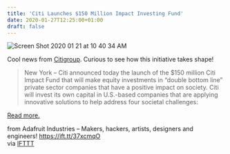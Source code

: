 ```yaml
---
title: 'Citi Launches $150 Million Impact Investing Fund'
date: 2020-01-27T12:25:00+01:00
draft: false
---
```


![Screen Shot 2020 01 21 at 10 40 34 AM](https://cdn-blog.adafruit.com/uploads/2020/01/Screen-Shot-2020-01-21-at-10.40.34-AM.png "Screen Shot 2020-01-21 at 10.40.34 AM.png")

Cool news from [Citigroup](https://www.citigroup.com/citi/news/2020/200117a.htm). Curious to see how this initiative takes shape!

> New York – Citi announced today the launch of the $150 million Citi Impact Fund that will make equity investments in “double bottom line” private sector companies that have a positive impact on society. Citi will invest its own capital in U.S.-based companies that are applying innovative solutions to help address four societal challenges:

[Read more.](https://www.citigroup.com/citi/news/2020/200117a.htm)

  
  
from Adafruit Industries – Makers, hackers, artists, designers and engineers! https://ift.tt/37xcmqO  
via [IFTTT](https://ifttt.com/?ref=da&site=blogger)